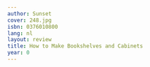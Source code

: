 ```yaml
---
author: Sunset
cover: 248.jpg
isbn: 0376010800
lang: nl
layout: review
title: How to Make Bookshelves and Cabinets
year: 0
---
```

